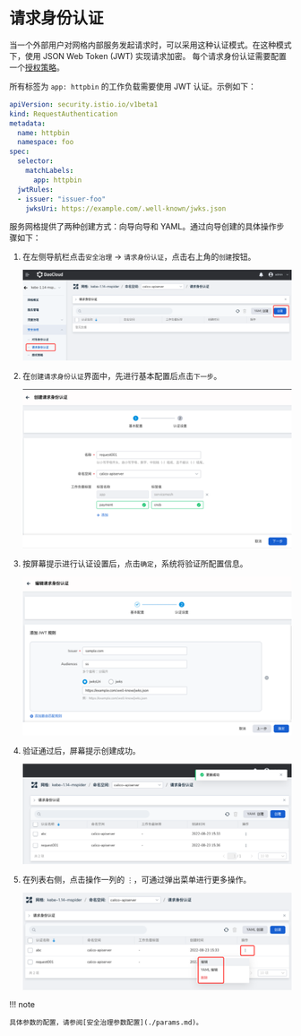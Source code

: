 # 请求身份认证

当一个外部用户对网格内部服务发起请求时，可以采用这种认证模式。在这种模式下，使用 JSON Web Token (JWT) 实现请求加密。
每个请求身份认证需要配置一个[授权策略](./authorize.md)。

所有标签为 `app: httpbin` 的工作负载需要使用 JWT 认证。示例如下：

```yaml
apiVersion: security.istio.io/v1beta1
kind: RequestAuthentication
metadata:
  name: httpbin
  namespace: foo
spec:
  selector:
    matchLabels:
      app: httpbin
  jwtRules:
  - issuer: "issuer-foo"
    jwksUri: https://example.com/.well-known/jwks.json
```

服务网格提供了两种创建方式：向导向导和 YAML。通过向导创建的具体操作步骤如下：

1. 在左侧导航栏点击`安全治理` -> `请求身份认证`，点击右上角的`创建`按钮。

    ![创建](../../images/request01.png)

2. 在`创建请求身份认证`界面中，先进行基本配置后点击`下一步`。

    ![创建](../../images/request02.png)

3. 按屏幕提示进行认证设置后，点击`确定`，系统将验证所配置信息。

    ![创建](../../images/request03.png)

4. 验证通过后，屏幕提示创建成功。

    ![创建](../../images/request04.png)

5. 在列表右侧，点击操作一列的 `⋮`，可通过弹出菜单进行更多操作。

    ![创建](../../images/request05.png)

!!! note

    具体参数的配置，请参阅[安全治理参数配置](./params.md)。
